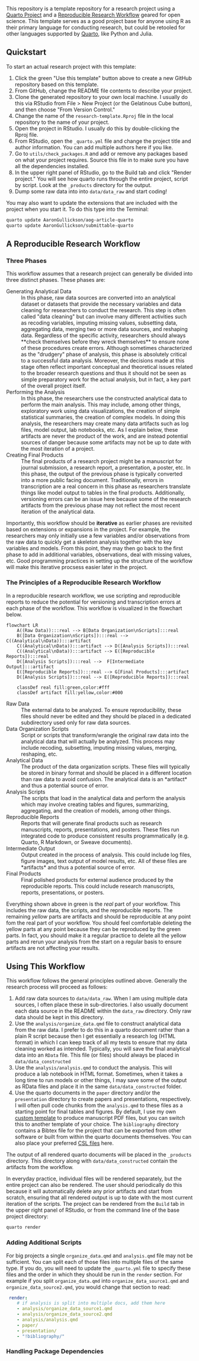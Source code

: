 
This repository is a template repository for a research project using a [Quarto Project](https://quarto.org/docs/projects/quarto-projects.html) and a [Reproducible Research Workflow](#a-reproducible-research-workflow) geared for open science. This template serves as a good project base for anyone using R as their primary language for conducting research, but could be retooled for other languages supported by [Quarto](https://quarto.org), like Python and Julia.

## Quickstart

To start an actual research project with this template:

1. Click the green "Use this template" button above to create a new GitHub repository based on this template.
2. From GitHub, change the README file contents to describe your project.
3. Clone the generated repository to your own local machine. I usually do this via RStudio from File > New Project (or the Gelatinous Cube button), and then choose "From Version Control."
4. Change the name of the `research-template.Rproj` file in the local repository to the name of your project.
5. Open the project in RStudio. I usually do this by double-clicking the Rproj file.
6. From RStudio, open the `_quarto.yml` file and change the project title and author information. You can add multiple authors here if you like.
7. Go to `utils/check_packages.R` and add or remove any packages based on what your project requires. Source this file in to make sure you have all the dependencies installed.
8. In the upper right panel of RStudio, go to the Build tab and click "Render project." You will see how quarto runs through the entire project, script by script. Look at the `_products` directory for the output.
9. Dump some raw data into into `data/data_raw` and start coding!

You may also want to update the extensions that are included with the project when you start it. To do this type into the Terminal:

```bash
quarto update AaronGullickson/aog-article-quarto
quarto update AaronGullickson/submittable-quarto
```

## A Reproducible Research Workflow

### Three Phases

This workflow assumes that a research project can generally be divided into three distinct phases. These phases are:

<dl>
  <dt>Generating Analytical Data</dt>
  <dd>In this phase, raw data sources are converted into an analytical dataset or datasets that provide the necessary variables and data cleaning for researchers to conduct the research. This step is often called "data cleaning" but can involve many different activities such as recoding variables, imputing missing values, subsetting data, aggregating data, merging two or more data sources, and reshaping data. Regardless of the specific activity, researchers should always **check themselves before they wreck themselves** to ensure none of these procedures create errors. 
 Although sometimes characterized as the "drudgery" phase of analysis, this phase is absolutely critical to a successful data analysis. Moreover, the decisions made at this stage often reflect important conceptual and theoretical issues related to the broader research questions and thus it should not be seen as simple preparatory work for the actual analysis, but in fact, a key part of the overall project itself.</dd>
    <dt>Performing the Analysis</dt>
    <dd>In this phase, the researchers use the constructed analytical data to perform the main analysis. This may include, among other things, exploratory work using data visualizations, the creation of simple statistical summaries, the creation of complex models. In doing this analysis, the researchers may create many data artifacts such as log files, model output, lab notebooks, etc. As I explain below, these artifacts are never the product of the work, and are instead potential sources of danger because some artifacts may not be up to date with the most iteration of a project.</dd>
    <dt>Creating Final Products</dt>
    <dd>The final products of a research project might be a manuscript for journal submission, a research report, a presentation, a poster, etc. In this phase, the output of the previous phase is typically converted into a more public facing document. Traditionally, errors in transcription are a real concern in this phase as researchers translate things like model output to tables in the final products. Additionally, versioning errors can be an issue here because some of the research artifacts from the previous phase may not reflect the most recent iteration of the analytical data.</dd>
</dl>

Importantly, this workflow should be **iterative** as earlier phases are revisited based on extensions or expansions in the project. For example, the researchers may only initially use a few variables and/or observations from the raw data to quickly get a skeleton analysis together with the key variables and models. From this point, they may then go back to the first phase to add in additional variables, observations, deal with missing values, etc. Good programming practices in setting up the structure of the workflow will make this iterative procsess easier later in the project.

### The Principles of a Reproducible Research Workflow

In a reproducible research workflow, we use scripting and reproducible reports to reduce the potential for versioning and transcription errors at each phase of the workflow. This workflow is visualized in the flowchart below.

```mermaid
flowchart LR
    A((Raw Data)):::real --> B[Data Organization\nScripts]:::real
    B([Data Organization\nScripts]):::real --> C((Analytical\nData)):::artifact
    C((Analytical\nData)):::artifact --> D([Analysis Scripts]):::real
    C((Analytical\nData)):::artifact --> E([Reproducible Reports]):::real
    D([Analysis Scripts]):::real -->  F[Intermediate Output]:::artifact
    E([Reproducible Reports]):::real --> G[Final Products]:::artifact
    D([Analysis Scripts]):::real --> E([Reproducible Reports]):::real
    
    classDef real fill:green,color:#fff
    classDef artifact fill:yellow,color:#000
```

<dl>
  <dt>Raw Data</dt>
  <dd>The external data to be analyzed. To ensure reproducibility, these files should never be edited and they should be placed in a dedicated subdirectory used only for raw data sources.</dd>
  <dt>Data Organization Scripts</dt>
  <dd>Script or scripts that transform/wrangle the original raw data into the analytical data that will actually be analyzed. This process may include recoding, subsetting, imputing missing values, merging, reshaping, etc.</dd>
  <dt>Analytical Data</dt>
  <dd>The product of the data organization scripts. These files will typically be stored in binary format and should be placed in a different location than raw data to avoid confusion. The analytical data is an *artifact* and thus a potential source of error.</dd>
  <dt>Analysis Scripts</dt>
  <dd>The scripts that load in the analytical data and perform the analysis which may involve creating tables and figures, summarizing, aggregating, and the creation of models, among other things.</dd>
  <dt>Reproducible Reports</dt>
  <dd>Reports that will generate final products such as research manuscripts, reports, presentations, and posters. These files run integrated code to produce consistent results programmatically (e.g. Quarto, R Markdown, or Sweave documents).</dd>
  <dt>Intermediate Output</dt>
  <dd>Output created in the process of analysis. This could include log files, figure images, text output of model results, etc. All of these files are *artifacts* and thus a potential source of error.</dd>
  <dt>Final Products</dt>
  <dd>Final polished products for external audience produced by the reproducible reports. This could include research manuscripts, reports, presentations, or posters.</dd>
</dl>

Everything shown above in green is the *real* part of your workflow. This includes the raw data, the scripts, and the reproducible reports. The remaining *yellow* parts are artifacts and should be reproducible at any point fom the real part of your workflow. You should feel comfortable deleting the yellow parts at any point because they can be reproduced by the green parts. In fact, you should make it a regular practice to delete all the yellow parts and rerun your analysis from the start on a regular basis to ensure artifacts are not affecting your results.

## Using This Workflow

This workflow follows the general principles outlined above. Generally the research process will proceed as follows:

1. Add raw data sources to `data/data_raw`. When I am using multiple data sources, I often place these in sub-directories. I also usually document each data source in the README within the `data_raw` directory. Only raw data should be kept in this directory.
2. Use the `analysis/organize_data.qmd` file to construct analytical data from the raw data. I prefer to do this in a quarto document rather than a plain R script because then I get essentially a research log (HTML format) in which I can keep track of all my tests to ensure that my data cleaning worked as intended. Typically, you will save the final analytical data into an `RData` file. This file (or files) should always be placed in `data/data_constructed`
3. Use the `analysis/analysis.qmd` to conduct the analysis. This will produce a lab notebook in HTML format. Sometimes, when it takes a long time to run models or other things, I may save some of the output as RData files and place it in the same `data/data_constructed` folder.
4. Use the quarto documents in the `paper` directory and/or the `presentation` directory to create papers and presentations, respectively. I will often pull code chunks from the `analysis.qmd` to these files as a starting point for final tables and figures. By default, I use my own [custom template](https://github.com/AaronGullickson/aog-article-template) to produce manuscript PDF files, but you can switch this to another template of your choice. The `bibliography` directory contains a Bibtex file for the project that can be exported from other software or built from within the quarto documents themselves. You can also place your preferred [CSL files](https://www.zotero.org/styles) here.

The output of all rendered quarto documents will be placed in the `_products` directory. This directory along with `data/data_constructed` contain the artifacts from the workflow.

In everyday practice, individual files will be rendered separately, but the entire project can also be rendered. The user should periodically do this because it will automatically delete any prior artifacts and start from scratch, ensuring that all rendered output is up to date with the most current iteration of the scripts. The project can be rendered from the `Build` tab in the upper right panel of RStudio, or from the command line of the base project directory:

```bash
quarto render
```

### Adding Additional Scripts

For big projects a single `organize_data.qmd` and `analysis.qmd` file may not be sufficient. You can split each of those files into multiple files of the same type. If you do, you will need to update the `_quarto.yml` file to specify these files and the order in which they should be run in the `render` section. For example if you split `organize_data.qmd` into `organize_data_source1.qmd` and `organize_data_source2.qmd`, you would change that section to read:

```yaml
 render:
    # if analysis is split into multiple docs, add them here
    - analysis/organize_data_source1.qmd
    - analysis/organize_data_source2.qmd
    - analysis/analysis.qmd
    - paper/
    - presentation/
    - "!bibliography/"
```

### Handling Package Dependencies